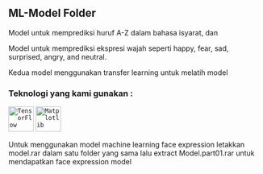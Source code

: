 ## ML-Model Folder
<p>Model untuk memprediksi huruf A-Z dalam bahasa isyarat, dan</p>
<p>Model untuk memprediksi ekspresi wajah seperti happy, fear, sad, surprised, angry, and neutral.</p>
<p>Kedua model menggunakan transfer learning untuk melatih model</p>

### Teknologi yang kami gunakan : 
<div >
	<code><img width="50" src="https://user-images.githubusercontent.com/25181517/223639822-2a01e63a-a7f9-4a39-8930-61431541bc06.png" alt="TensorFlow" title="TensorFlow"/></code>
		<code><img width="50" src="https://github.com/Raihanf27/foto/blob/main/matplotlib.png" alt="Matplotlib" title="Matplotlib"/></code>
</div>

<p>Untuk menggunakan model machine learning face expression letakkan model.rar dalam satu folder yang sama lalu extract Model.part01.rar untuk mendapatkan face expression model</p>
